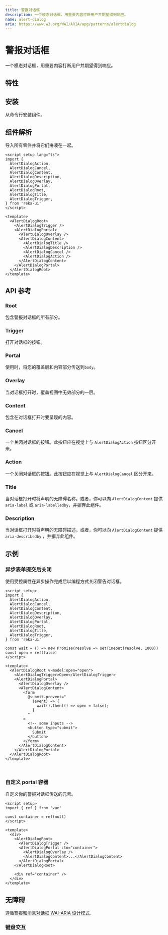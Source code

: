```yaml
---
title: 警报对话框
description: 一个模态对话框，用重要内容打断用户并期望得到响应。
name: alert-dialog
aria: https://www.w3.org/WAI/ARIA/apg/patterns/alertdialog
---
```


# 警报对话框

<Description>
一个模态对话框，用重要内容打断用户并期望得到响应。
</Description>

<ComponentPreview name="AlertDialog" />

## 特性

<Highlights
  :features="[
    '焦点自动被捕获。',
    '可以是受控的或非受控的',
    '使用<code>Title</code>和<code>Description</code>组件管理屏幕阅读器声明。',
    'Esc 可自动关闭该组件'
  ]"
/>

## 安装

从命令行安装组件。

<InstallationTabs value="reka-ui" />

## 组件解析

导入所有零件并将它们拼凑在一起。

```vue
<script setup lang="ts">
import {
  AlertDialogAction,
  AlertDialogCancel,
  AlertDialogContent,
  AlertDialogDescription,
  AlertDialogOverlay,
  AlertDialogPortal,
  AlertDialogRoot,
  AlertDialogTitle,
  AlertDialogTrigger,
} from 'reka-ui'
</script>

<template>
  <AlertDialogRoot>
    <AlertDialogTrigger />
    <AlertDialogPortal>
      <AlertDialogOverlay />
      <AlertDialogContent>
        <AlertDialogTitle />
        <AlertDialogDescription />
        <AlertDialogCancel />
        <AlertDialogAction />
      </AlertDialogContent>
    </AlertDialogPortal>
  </AlertDialogRoot>
</template>
```

## API 参考

### Root

包含警报对话框的所有部分。

<!-- @include: @/zh/meta/AlertDialogRoot.md -->

### Trigger

打开对话框的按钮。

<!-- @include: @/zh/meta/AlertDialogTrigger.md -->

<DataAttributesTable
  :data="[
    {
      attribute: '[data-state]',
      values: ['open', 'closed'],
    }
  ]"
/>

### Portal

使用时，将您的覆盖层和内容部分传送到<code>body</code>。

<!-- @include: @/zh/meta/AlertDialogPortal.md -->

### Overlay

当对话框打开时，覆盖视图中无效部分的一层。

<!-- @include: @/zh/meta/AlertDialogOverlay.md -->

<DataAttributesTable
  :data="[
    {
      attribute: '[data-state]',
      values: ['open', 'closed'],
      }
    ]"
/>

### Content

包含在对话框打开时要呈现的内容。

<!-- @include: @/zh/meta/AlertDialogContent.md -->

<DataAttributesTable
  :data="[
    {
      attribute: '[data-state]',
      values: ['open', 'closed'],
    }
  ]"
/>

### Cancel

一个关闭对话框的按钮。此按钮应在视觉上与 `AlertDialogAction` 按钮区分开来。

<!-- @include: @/zh/meta/AlertDialogCancel.md -->

### Action

一个关闭对话框的按钮。此按钮应在视觉上与 `AlertDialogCancel` 区分开来。

<!-- @include: @/zh/meta/AlertDialogAction.md -->

### Title

当对话框打开时将声明的无障碍名称。或者，你可以向 `AlertDialogContent` 提供 `aria-label` 或 `aria-labelledby`，并摒弃此组件。

<!-- @include: @/zh/meta/AlertDialogTitle.md -->

### Description

当对话框打开时将声明的无障碍描述。或者，你可以向 `AlertDialogContent` 提供 `aria-describedby` ，并摒弃此组件。

<!-- @include: @/zh/meta/AlertDialogDescription.md -->

## 示例

### 异步表单提交后关闭

使用受控属性在异步操作完成后以编程方式关闭警告对话框。

```vue line=14,15,19,25-29
<script setup>
import {
  AlertDialogAction,
  AlertDialogCancel,
  AlertDialogContent,
  AlertDialogDescription,
  AlertDialogOverlay,
  AlertDialogPortal,
  AlertDialogRoot,
  AlertDialogTitle,
  AlertDialogTrigger,
} from 'reka-ui'

const wait = () => new Promise(resolve => setTimeout(resolve, 1000))
const open = ref(false)
</script>

<template>
  <AlertDialogRoot v-model:open="open">
    <AlertDialogTrigger>Open</AlertDialogTrigger>
    <AlertDialogPortal>
      <AlertDialogOverlay />
      <AlertDialogContent>
        <form
          @submit.prevent="
            (event) => {
              wait().then(() => open = false);
            }
          "
        >
          <!-- some inputs -->
          <button type="submit">
            Submit
          </button>
        </form>
      </AlertDialogContent>
    </AlertDialogPortal>
  </AlertDialogRoot>
</template>
```

<br />

### 自定义 portal 容器

自定义你的警报对话框传送的元素。

```vue line=4,17
<script setup>
import { ref } from 'vue'

const container = ref(null)
</script>

<template>
  <div>
    <AlertDialogRoot>
      <AlertDialogTrigger />
      <AlertDialogPortal :to="container">
        <AlertDialogOverlay />
        <AlertDialogContent>...</AlertDialogContent>
      </AlertDialogPortal>
    </AlertDialogRoot>

    <div ref="container" />
  </div>
</template>
```

## 无障碍

遵循[警报和消息对话框 WAI-ARIA 设计模式](https://www.w3.org/WAI/ARIA/apg/patterns/alertdialog).

### 键盘交互

<KeyboardTable :data="[{
keys: ['Space'],
description: '打开/关闭对话框。',
},{
keys: ['Enter'],
description: '打开/关闭对话框。',
},{
keys: ['Tab'],
description: '将焦点移动到下一个可聚焦元素。',
},{
keys: ['Shift + Tab'],
description: '将焦点移动到上一个可聚焦元素。',
},{
keys: ['Esc'],
description: '关闭对话框并将焦点移动到<code>AlertDialogTrigger</code>。',
}]" />
